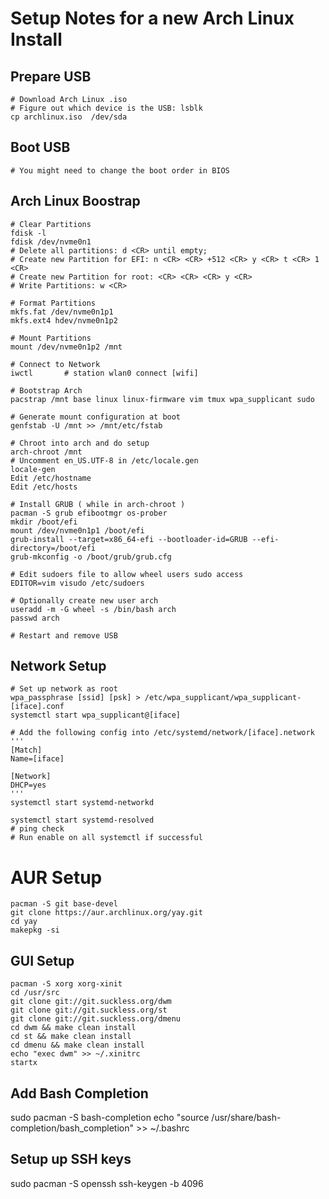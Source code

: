 # Setup Notes for a new Arch Linux Install

## Prepare USB
```
# Download Arch Linux .iso
# Figure out which device is the USB: lsblk
cp archlinux.iso  /dev/sda
```

## Boot USB
```
# You might need to change the boot order in BIOS
```

## Arch Linux Boostrap
```
# Clear Partitions
fdisk -l
fdisk /dev/nvme0n1
# Delete all partitions: d <CR> until empty;
# Create new Partition for EFI: n <CR> <CR> +512 <CR> y <CR> t <CR> 1 <CR>
# Create new Partition for root: <CR> <CR> <CR> y <CR> 
# Write Partitions: w <CR>

# Format Partitions
mkfs.fat /dev/nvme0n1p1
mkfs.ext4 hdev/nvme0n1p2

# Mount Partitions
mount /dev/nvme0n1p2 /mnt

# Connect to Network
iwctl       # station wlan0 connect [wifi]

# Bootstrap Arch
pacstrap /mnt base linux linux-firmware vim tmux wpa_supplicant sudo

# Generate mount configuration at boot
genfstab -U /mnt >> /mnt/etc/fstab

# Chroot into arch and do setup
arch-chroot /mnt
# Uncomment en_US.UTF-8 in /etc/locale.gen
locale-gen    
Edit /etc/hostname
Edit /etc/hosts

# Install GRUB ( while in arch-chroot )
pacman -S grub efibootmgr os-prober
mkdir /boot/efi
mount /dev/nvme0n1p1 /boot/efi
grub-install --target=x86_64-efi --bootloader-id=GRUB --efi-directory=/boot/efi
grub-mkconfig -o /boot/grub/grub.cfg

# Edit sudoers file to allow wheel users sudo access
EDITOR=vim visudo /etc/sudoers

# Optionally create new user arch
useradd -m -G wheel -s /bin/bash arch
passwd arch

# Restart and remove USB
```
## Network Setup
```
# Set up network as root
wpa_passphrase [ssid] [psk] > /etc/wpa_supplicant/wpa_supplicant-[iface].conf
systemctl start wpa_supplicant@[iface]

# Add the following config into /etc/systemd/network/[iface].network
'''
[Match]
Name=[iface]

[Network]
DHCP=yes
'''
systemctl start systemd-networkd

systemctl start systemd-resolved
# ping check
# Run enable on all systemctl if successful
```
# AUR Setup
```
pacman -S git base-devel
git clone https://aur.archlinux.org/yay.git
cd yay
makepkg -si
```
## GUI Setup
```
pacman -S xorg xorg-xinit
cd /usr/src
git clone git://git.suckless.org/dwm
git clone git://git.suckless.org/st
git clone git://git.suckless.org/dmenu
cd dwm && make clean install
cd st && make clean install
cd dmenu && make clean install
echo "exec dwm" >> ~/.xinitrc
startx
```
## Add Bash Completion
sudo pacman -S bash-completion
echo "source /usr/share/bash-completion/bash_completion" >> ~/.bashrc

## Setup up SSH keys
sudo pacman -S openssh
ssh-keygen -b 4096
